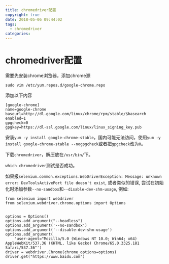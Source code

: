 ```yaml
---
title: chromedriver配置
copyright: true
date: 2018-05-06 09:44:02
tags:
  - chromedriver
categories:
---
```


# chromedriver配置

需要先安装chrome浏览器，添加chrome源

`sudo vim /etc/yum.repos.d/google-chrome.repo`

添加以下内容
```
[google-chrome]
name=google-chrome
baseurl=http://dl.google.com/linux/chrome/rpm/stable/$basearch
enabled=1
gpgcheck=0
gpgkey=https://dl-ssl.google.com/linux/linux_signing_key.pub
```

安装`yum -y install google-chrome-stable`，国内可能无法访问，使用`yum -y install google-chrome-stable --nogpgcheck`或者把`gpgcheck`改为`0`。

下载`chromedriver`，解压放在`/usr/bin/`下。

`which chromedriver`测试是否成功。

如果报`selenium.common.exceptions.WebDriverException: Message: unknown error: DevToolsActivePort file doesn't exist`, 或者类似的错误, 尝试在初始化时添加参数`--no-sandbox`和`--disable-dev-shm-usage`, 例如:
```
from selenium import webdriver
from selenium.webdriver.chrome.options import Options


options = Options()
options.add_argument("--headless")
options.add_argument('--no-sandbox')
options.add_argument('--disable-dev-shm-usage')
options.add_argument(
    'user-agent="Mozilla/5.0 (Windows NT 10.0; Win64; x64) AppleWebKit/537.36 (KHTML, like Gecko) Chrome/65.0.3325.181 Safari/537.36"')
driver = webdriver.Chrome(chrome_options=options)
driver.get("https://www.baidu.com")
```
